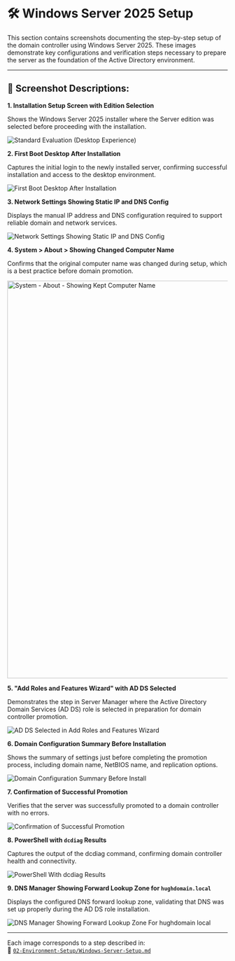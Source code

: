 # 🛠️ Windows Server 2025 Setup

This section contains screenshots documenting the step-by-step setup of the domain controller using Windows Server 2025. These images demonstrate key configurations and verification steps necessary to prepare the server as the foundation of the Active Directory environment.

---

## 📸 Screenshot Descriptions:
**1. Installation Setup Screen with Edition Selection** 

Shows the Windows Server 2025 installer where the Server edition was selected before proceeding with the installation.

   ![Standard Evaluation (Desktop Experience)](https://github.com/user-attachments/assets/8265f6c7-e9c3-4134-9d0a-a82567a38632)

**2. First Boot Desktop After Installation** 

Captures the initial login to the newly installed server, confirming successful installation and access to the desktop environment.

   ![First Boot Desktop After Installation](https://github.com/user-attachments/assets/619605d5-750f-4948-bda0-6d491d057bda)

**3. Network Settings Showing Static IP and DNS Config** 

Displays the manual IP address and DNS configuration required to support reliable domain and network services.

   ![Network Settings Showing Static IP and DNS Config](https://github.com/user-attachments/assets/d0170b00-31ab-48cc-96e8-5b63ab36ee17)

**4. System > About > Showing Changed Computer Name** 

Confirms that the original computer name was changed during setup, which is a best practice before domain promotion.

   <img width="1920" height="909" alt="System - About - Showing Kept Computer Name" src="https://github.com/user-attachments/assets/bcb3fcff-2842-408b-8cb0-1c75bb211d3b" /><br />

**5. "Add Roles and Features Wizard" with AD DS Selected** 

Demonstrates the step in Server Manager where the Active Directory Domain Services (AD DS) role is selected in preparation for domain controller promotion.

   ![AD DS Selected in Add Roles and Features Wizard](https://github.com/user-attachments/assets/47187941-9d17-46ee-933d-238c215d06c7)

**6. Domain Configuration Summary Before Installation** 

Shows the summary of settings just before completing the promotion process, including domain name, NetBIOS name, and replication options.

   ![Domain Configuration Summary Before Install](https://github.com/user-attachments/assets/280e0fbd-432e-4979-afb1-5de5f3a742b1)

**7. Confirmation of Successful Promotion** 

Verifies that the server was successfully promoted to a domain controller with no errors.

   ![Confirmation of Successful Promotion](https://github.com/user-attachments/assets/aa3b0eab-428d-4f7b-9336-bc6e325cb2f9)

**8. PowerShell with `dcdiag` Results** 

Captures the output of the dcdiag command, confirming domain controller health and connectivity.

   ![PowerShell With dcdiag Results](https://github.com/user-attachments/assets/049a9c06-d3ad-4762-8825-cfa5d0d66d93)

**9. DNS Manager Showing Forward Lookup Zone for `hughdomain.local`** 

Displays the configured DNS forward lookup zone, validating that DNS was set up properly during the AD DS role installation.

   ![DNS Manager Showing Forward Lookup Zone For hughdomain local](https://github.com/user-attachments/assets/8aecd964-c65b-4048-ac74-0d2ac5bfe54a)

---

Each image corresponds to a step described in:<br /> 
📂 [`02-Environment-Setup/Windows-Server-Setup.md`](https://github.com/Hugh-Kumbi/Hugh-Kumbi-Active-Directory-Lab/blob/main/02-Environment-Setup/I.%20Windows-Server-Setup.md)
